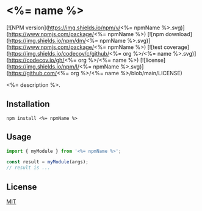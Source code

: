 # <%= name %>

[![NPM version](https://img.shields.io/npm/v/<%= npmName %>.svg)](https://www.npmjs.com/package/<%= npmName %>)
[![npm download](https://img.shields.io/npm/dm/<%= npmName %>.svg)](https://www.npmjs.com/package/<%= npmName %>)
[![test coverage](https://img.shields.io/codecov/c/github/<%= org %>/<%= name %>.svg)](https://codecov.io/gh/<%= org %>/<%= name %>)
[![license](https://img.shields.io/npm/l/<%= npmName %>.svg)](https://github.com/<%= org %>/<%= name %>/blob/main/LICENSE)

<%= description %>.

## Installation

```console
npm install <%= npmName %>
```

## Usage

```js
import { myModule } from '<%= npmName %>';

const result = myModule(args);
// result is ...
```

## License

[MIT](./LICENSE)
